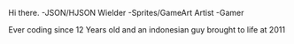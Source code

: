 Hi there.
-JSON/HJSON Wielder
-Sprites/GameArt Artist
-Gamer

Ever coding since 12 Years old and an indonesian guy brought to life at 2011
